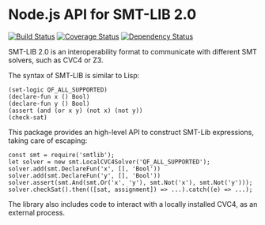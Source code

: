 # Node.js API for SMT-LIB 2.0

[![Build Status](https://travis-ci.com/Stanford-Mobisocial-IoT-Lab/node-smtlib.svg?branch=master)](https://travis-ci.com/Stanford-Mobisocial-IoT-Lab/node-smtlib) [![Coverage Status](https://coveralls.io/repos/github/Stanford-Mobisocial-IoT-Lab/node-smtlib/badge.svg?branch=master)](https://coveralls.io/github/Stanford-Mobisocial-IoT-Lab/node-smtlib?branch=master) [![Dependency Status](https://david-dm.org/Stanford-Mobisocial-IoT-Lab/node-smtlib/status.svg)](https://david-dm.org/Stanford-Mobisocial-IoT-Lab/node-smtlib)

SMT-LIB 2.0 is an interoperability format to communicate with
different SMT solvers, such as CVC4 or Z3.

The syntax of SMT-LIB is similar to Lisp:

```
(set-logic QF_ALL_SUPPORTED)
(declare-fun x () Bool)
(declare-fun y () Bool)
(assert (and (or x y) (not x) (not y))
(check-sat)
```

This package provides an high-level API to construct SMT-Lib
expressions, taking care of escaping:

```
const smt = require('smtlib');
let solver = new smt.LocalCVC4Solver('QF_ALL_SUPPORTED');
solver.add(smt.DeclareFun('x', [], 'Bool'))
solver.add(smt.DeclareFun('y', [], 'Bool'))
solver.assert(smt.And(smt.Or('x', 'y'), smt.Not('x'), smt.Not('y')));
solver.checkSat().then(([sat, assignment]) => ...).catch((e) => ...);
```

The library also includes code to interact with a locally installed
CVC4, as an external process.
